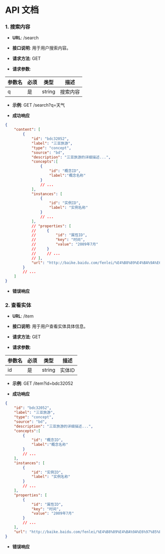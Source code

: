 # API 文档

### 1. 搜索内容

- **URL**: /search

- **接口说明**: 用于用户搜索内容。

- **请求方法**: GET

- **请求参数**: 

| 参数名 | 必须 | 类型   | 描述     |
| ------ | ---- | ------ | -------- |
| q      | 是   | string | 搜索内容 |

- **示例**: GET /search?q=天气

- **成功响应**

```json
{
    "content": [
        {
            "id": "bdc32052",
            "label": "三亚旅游",
            "type": "concept",
            "source": "bd",
            "description": "三亚旅游的详细描述...",
            "concepts":[
                {
                    "id": "概念ID",
                    "label":"概念名称"
                }
                // ...
            ],
            "instances": [
                {
                    "id": "实例ID",
                    "label": "实例名称"
                }
                // ...
            ],
            // "properties": [
            //     {
            //         "id": "属性ID",
            //         "key": "时间",
            //         "value": "2009年7月"
            //     }
            //     // ...
            // ],
            "url": "http://baike.baidu.com/fenlei/%E4%B8%89%E4%BA%9A%E6%97%85%E6%B8%B8"
        }
        // ...
    ]
}
```

- **错误响应**



### 2. 查看实体

- **URL**: /item

- **接口说明**: 用于用户查看实体具体信息。

- **请求方法**: GET

- **请求参数**: 

| 参数名 | 必须 | 类型   | 描述   |
| ------ | ---- | ------ | ------ |
| id     | 是   | string | 实体ID |

- **示例**: GET /item?id=bdc32052

- **成功响应**

```json
{
    "id": "bdc32052",
    "label": "三亚旅游",
    "type": "concept",
    "source": "bd",
    "description": "三亚旅游的详细描述...",
    "concepts":[
        {
            "id": "概念ID",
            "label":"概念名称"
        }
        // ...
    ],
    "instances": [
        {
            "id": "实例ID",
            "label": "实例名称"
        }
        // ...
    ],
    "properties": [
        {
            "id": "属性ID",
            "key": "时间",
            "value": "2009年7月"
        }
        // ...
    ],
    "url": "http://baike.baidu.com/fenlei/%E4%B8%89%E4%BA%9A%E6%97%85%E6%B8%B8"
}
```

- **错误响应**